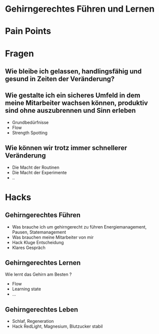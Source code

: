 # Gehirngerechtes Führen und Lernen

# Pain Points
# Fragen
## Wie bleibe ich gelassen, handlingsfähig und gesund in Zeiten der Veränderung?
## Wie gestalte ich ein sicheres Umfeld in dem meine Mitarbeiter wachsen können, produktiv sind ohne auszubrennen und Sinn erleben
- Grundbedürfnisse
- Flow
- Strength Spotting

## Wie können wir trotz immer schnellerer Veränderung 
- Die Macht der Routinen
- Die Macht der Experimente
- ..

# Hacks
## Gehirngerechtes Führen
- Was brauche ich um gehirngerecht zu führen
Energiemanagement, Pausen, Statemanagement
- Was brauchen meine Mitarbeiter von mir
- Hack Kluge Entscheidung
- Klares Gespräch
  
## Gehirngerechtes Lernen
Wie lernt das Gehirn am Besten ?
- Flow
- Learning state
- ...
## Gehirngerechtes Leben
- Schlaf, Regeneration
- Hack RedLight, Magnesium, Blutzucker stabil

